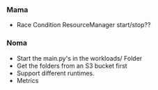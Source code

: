 ### Mama

- Race Condition ResourceManager start/stop??

### Noma

- Start the main.py's in the workloads/ Folder
- Get the folders from an S3 bucket first
- Support different runtimes.
- Metrics